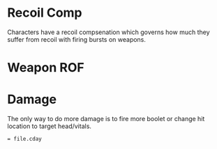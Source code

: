 

# Recoil Comp
Characters have a recoil compsenation which governs how much they suffer from recoil with firing bursts on weapons.

# Weapon ROF


# Damage
The only way to do more damage is to fire more boolet or change hit location to target head/vitals.


`= file.cday`